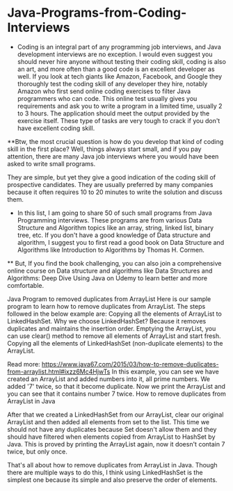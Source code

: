 # Java-Programs-from-Coding-Interviews
* Coding is an integral part of any programming job interviews, and Java development interviews are no exception. I would even suggest you should never hire anyone without testing their coding skill, coding is also an art, and more often than a good code is an excellent developer as well. If you look at tech giants like Amazon, Facebook, and Google they thoroughly test the coding skill of any developer they hire, notably Amazon who first send online coding exercises to filter Java programmers who can code. This online test usually gives you requirements and ask you to write a program in a limited time, usually 2 to 3 hours. The application should meet the output provided by the exercise itself. These type of tasks are very tough to crack if you don't have excellent coding skill.

**Btw, the most crucial question is how do you develop that kind of coding skill in the first place? Well, things always start small, and if you pay attention, there are many Java job interviews where you would have been asked to write small programs.

They are simple, but yet they give a good indication of the coding skill of prospective candidates. They are usually preferred by many companies because it often requires 10 to 20 minutes to write the solution and discuss them.

* In this list, I am going to share 50 of such small programs from Java Programming interviews. These programs are from various Data Structure and Algorithm topics like an array, string, linked list, binary tree, etc. If you don't have a good knowledge of Data structure and algorithm, I suggest you to first read a good book on Data Structure and Algorithms like Introduction to Algorithms by Thomas H. Cormen.

** But, If you find the book challenging, you can also join a comprehensive online course on Data structure and algorithms like Data Structures and Algorithms: Deep Dive Using Java on Udemy to learn better and more comfortable.

Java Program to removed duplicates from ArrayList
Here is our sample program to learn how to remove duplicates from ArrayList. The steps followed in the below example are:
Copying all the elements of ArrayList to LinkedHashSet. Why we choose LinkedHashSet? Because it removes duplicates and maintains the insertion order.
Emptying the ArrayList, you can use clear() method to remove all elements of ArrayList and start fresh. 
Copying all the elements of LinkedHashSet (non-duplicate elements) to the ArrayList. 


Read more: https://www.java67.com/2015/03/how-to-remove-duplicates-from-arraylist.html#ixzz6Mc4HjwTs
In this example, you can see we have created an ArrayList and added numbers into it, all prime numbers. We added '7' twice, so that it become duplicate. Now we print the ArrayList and you can see that it contains number 7 twice.
How to remove duplicates from ArrayList in Java

After that we created a LinkedHashSet from our ArrayList, clear our original ArrayList and then added all elements from set to the list. This time we should not have any duplicates because Set doesn't allow them and they should have filtered when elements copied from ArrayList to HashSet by Java. This is proved by printing the ArrayList again, now it doesn't contain 7 twice, but only once.

That's all about how to remove duplicates from ArrayList in Java. Though there are multiple ways to do this, I think using LinkedHashSet is the simplest one because its simple and also preserve the order of elements.


